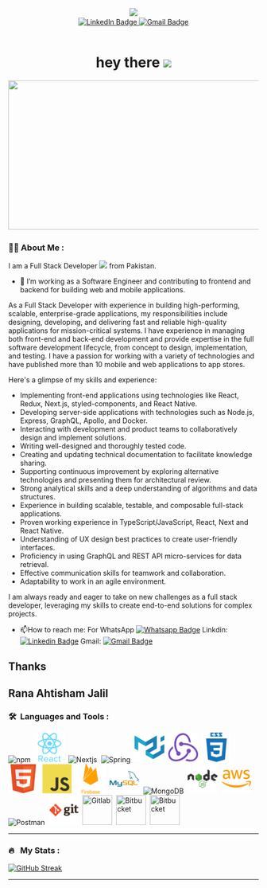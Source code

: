 


<div id="header" align="center">
  <img src="https://media.giphy.com/media/M9gbBd9nbDrOTu1Mqx/giphy.gif" width="100"/>
</div>

<div id="badges" align="center">
  <a href="https://www.linkedin.com/in/ahtisham-jalil">
    <img src="https://img.shields.io/badge/LinkedIn-blue?style=for-the-badge&logo=linkedin&logoColor=white" alt="LinkedIn Badge"/>
  </a>
  
  <a href="mailto:ranaahtisham24@gmail.com">
    <img src="https://img.shields.io/badge/Gmail-red?style=for-the-badge&logo=google&logoColor=white" alt="Gmail Badge"/>
  </a>
</div>
<div id="header" align="center">
<img src="https://komarev.com/ghpvc/?username=ranaahtisham24&style=flat-square&color=blue" alt=""/>
  <h1>
  hey there
  <img src="https://media.giphy.com/media/hvRJCLFzcasrR4ia7z/giphy.gif" width="30px"/>
</h1>
  <div align="center">
  <img src="https://media.giphy.com/media/dWesBcTLavkZuG35MI/giphy.gif" width="600" height="300"/>
</div>

  
</div>
<div >
 

### :man_technologist: About Me :

I am a Full Stack Developer <img src="https://media.giphy.com/media/WUlplcMpOCEmTGBtBW/giphy.gif" width="30"> from Pakistan.

- :telescope: I’m working as a Software Engineer and contributing to frontend and backend for building web and mobile applications.

As a Full Stack Developer with experience in building high-performing, scalable, enterprise-grade applications, my responsibilities include designing, developing, and delivering fast and reliable high-quality applications for mission-critical systems. I have experience in managing both front-end and back-end development and provide expertise in the full software development lifecycle, from concept to design, implementation, and testing. I have a passion for working with a variety of technologies and have published more than 10 mobile and web applications to app stores.

Here's a glimpse of my skills and experience:

- Implementing front-end applications using technologies like React, Redux, Next.js, styled-components, and React Native.
- Developing server-side applications with technologies such as Node.js, Express, GraphQL, Apollo, and Docker.
- Interacting with development and product teams to collaboratively design and implement solutions.
- Writing well-designed and thoroughly tested code.
- Creating and updating technical documentation to facilitate knowledge sharing.
- Supporting continuous improvement by exploring alternative technologies and presenting them for architectural review.
- Strong analytical skills and a deep understanding of algorithms and data structures.
- Experience in building scalable, testable, and composable full-stack applications.
- Proven working experience in TypeScript/JavaScript, React, Next and React Native.
- Understanding of UX design best practices to create user-friendly interfaces.
- Proficiency in using GraphQL and REST API micro-services for data retrieval.
- Effective communication skills for teamwork and collaboration.
- Adaptability to work in an agile environment.

I am always ready and eager to take on new challenges as a full stack developer, leveraging my skills to create end-to-end solutions for complex projects.

- :mailbox:How to reach me: For  WhatsApp [![Whatsapp Badge](https://img.shields.io/badge/-whatsapp-blue?style=flat&logo=Whatsapp&logoColor=white)](https://api.whatsapp.com/send?phone=923077283491&text=Hello!%20I%27m%20interested%20to%20discuss%20project%20with%20you.)  Linkdin: [![Linkedin Badge](https://img.shields.io/badge/-linkdin-blue?style=flat&logo=Linkedin&logoColor=white)](https://www.linkedin.com/in/ahtisham-jalil) Gmail:  [![Gmail Badge](https://img.shields.io/badge/-gmail-blue?style=flat&logo=Gmail&logoColor=white)](mailto:ranaahtisham24@gmail.com)
</div>

 
 Thanks 
 ---
  
 Rana Ahtisham Jalil
---

### 🛠 &nbsp;Languages and Tools :

<p>
<img src="https://icongr.am/devicon/npm-original-wordmark.svg" title="NPM" alt="npm" width="40" height="40"/>&nbsp;
<img src="https://github.com/devicons/devicon/blob/master/icons/react/react-original-wordmark.svg" title="React" alt="React" width="60" height="60"/>&nbsp;
<img src="https://www.svgrepo.com/show/354113/nextjs-icon.svg" title="Nextjs"  alt="Nextjs" width="60" height="60"/>&nbsp;
<img src="https://icongr.am/devicon/typescript-plain.svg" title="Spring" alt="Spring" width="60" height="60"/>&nbsp;
<img src="https://github.com/devicons/devicon/blob/master/icons/materialui/materialui-original.svg" title="Material UI" alt="Material UI" width="60" height="60"/>&nbsp;
<img src="https://github.com/devicons/devicon/blob/master/icons/redux/redux-original.svg" title="Redux" alt="Redux " width="60" height="60"/>&nbsp;
<img src="https://github.com/devicons/devicon/blob/master/icons/css3/css3-plain-wordmark.svg"  title="CSS3" alt="CSS" width="60" height="60"/>&nbsp;
<img src="https://github.com/devicons/devicon/blob/master/icons/html5/html5-original.svg" title="HTML5" alt="HTML" width="60" height="60"/>&nbsp;
<img src="https://github.com/devicons/devicon/blob/master/icons/javascript/javascript-original.svg" title="JavaScript" alt="JavaScript" width="60" height="60"/>&nbsp;
<img src="https://github.com/devicons/devicon/blob/master/icons/firebase/firebase-plain-wordmark.svg" title="Firebase" alt="Firebase" width="60" height="60"/>&nbsp;
<img src="https://github.com/devicons/devicon/blob/master/icons/mysql/mysql-original-wordmark.svg" title="MySQL"  alt="MySQL" width="60" height="60"/>&nbsp;
<img src="https://cdn.jsdelivr.net/gh/devicons/devicon/icons/mongodb/mongodb-original-wordmark.svg" title="MongoDB"  alt="MongoDB" width="60" height="60"/>&nbsp;
<img src="https://github.com/devicons/devicon/blob/master/icons/nodejs/nodejs-original-wordmark.svg" title="NodeJS" alt="NodeJS" width="60" height="60"/>&nbsp;
<img src="https://github.com/devicons/devicon/blob/master/icons/amazonwebservices/amazonwebservices-plain-wordmark.svg" title="AWS" alt="AWS" width="60" height="60"/>&nbsp;
<img src="https://www.vectorlogo.zone/logos/getpostman/getpostman-icon.svg" title="Postman"  alt="Postman" width="60" height="60"/>&nbsp;
<img src="https://github.com/devicons/devicon/blob/master/icons/git/git-original-wordmark.svg" title="Git" **alt="Git" width="60" height="60"/>&nbsp;
<img src="https://icongr.am/devicon/gitlab-original.svg" title="Gitlab" **alt="Gitlab" width="60" height="60"/>&nbsp;
<img src="https://icongr.am/devicon/bitbucket-original-wordmark.svg" title="Bitbucket" **alt="Bitbucket" width="60" height="60"/>&nbsp;
<img src="https://icongr.am/devicon/slack-original.svg" title="Bitbucket" **alt="Bitbucket" width="60" height="60"/>&nbsp;



  
</p>

---

### 🔥 &nbsp; My Stats :
[![GitHub Streak](http://github-readme-streak-stats.herokuapp.com?user=ranaahtisham24&theme=dark&background=000000)](https://git.io/streak-stats)



---
<p>
<!-- <script src="https://cdorgapi.b-cdn.net/widgets/matchlist.js"></script> -->
<!--   <img src="https://cdorgapi.b-cdn.net/widgets/matchlist.js"  /> -->
</p>
<!-- <img src="https://wakatime.com/share/@ranaahtisham24/ca99e727-2293-4074-90e7-894791f26b6f.svg" width="1000" height="500"/> -->




<!---
ranaahtisham24/ranaahtisham24 is a ✨ special ✨ repository because its `README.md` (this file) appears on your GitHub profile.
You can click the Preview link to take a look at your changes.
--->
